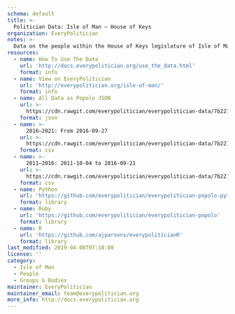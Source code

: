 ```yaml
---
schema: default
title: >-
  Politician Data: Isle of Man — House of Keys
organization: EveryPolitician
notes: >-
  Data on the people within the House of Keys legislature of Isle of Man.
resources:
  - name: How To Use The Data
    url: 'http://docs.everypolitician.org/use_the_data.html'
    format: info
  - name: View on EveryPolitician
    url: 'http://everypolitician.org/isle-of-man/'
    format: info
  - name: All Data as Popolo JSON
    url: >-
      https://cdn.rawgit.com/everypolitician/everypolitician-data/7b221723be4465e7577a5beaa0debb7c10ab9fd9/data/Isle_of_Man/House_of_Keys/ep-popolo-v1.0.json
    format: json
  - name: >-
      2016–2021: From 2016-09-27
    url: >-
      https://cdn.rawgit.com/everypolitician/everypolitician-data/7b221723be4465e7577a5beaa0debb7c10ab9fd9/data/Isle_of_Man/House_of_Keys/term-2016.csv
    format: csv
  - name: >-
      2011–2016: 2011-10-04 to 2016-09-21
    url: >-
      https://cdn.rawgit.com/everypolitician/everypolitician-data/7b221723be4465e7577a5beaa0debb7c10ab9fd9/data/Isle_of_Man/House_of_Keys/term-2011.csv
    format: csv
  - name: Python
    url: 'https://github.com/everypolitician/everypolitician-popolo-python'
    format: library
  - name: Ruby
    url: 'https://github.com/everypolitician/everypolitician-popolo'
    format: library
  - name: R
    url: 'https://github.com/ajparsons/everypoliticianR'
    format: library
last_modified: 2019-04-08T07:18:00
license: ''
category:
  - Isle of Man
  - People
  - Groups & Bodies
maintainer: EveryPolitician
maintainer_email: team@everypolitician.org
more_info: http://docs.everypolitician.org
---
```

